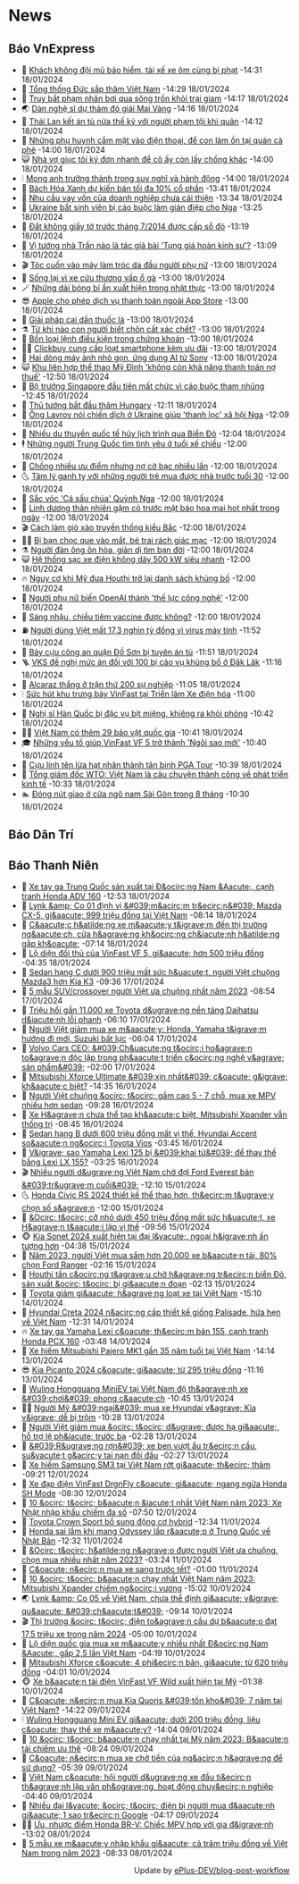 # News

## Báo VnExpress
<!-- vnexpress:START -->
- 🚀 [Khách không đội mũ bảo hiểm, tài xế xe ôm cùng bị phạt](https://vnexpress.net/khach-khong-doi-mu-bao-hiem-tai-xe-xe-om-cung-bi-phat-4702326.html) -14:31 18/01/2024
- 🧰 [Tổng thống Đức sắp thăm Việt Nam](https://vnexpress.net/tong-thong-duc-sap-tham-viet-nam-4702485.html) -14:29 18/01/2024
- 🥰 [Truy bắt phạm nhân bơi qua sông trốn khỏi trại giam](https://vnexpress.net/truy-bat-pham-nhan-boi-qua-song-tron-khoi-trai-giam-4702493.html) -14:17 18/01/2024
- 🌏 [Dàn nghệ sĩ dự thảm đỏ giải Mai Vàng](https://vnexpress.net/dan-nghe-si-du-tham-do-giai-mai-vang-4702490.html) -14:16 18/01/2024
- 🧐 [Thái Lan kết án tù nửa thế kỷ với người phạm tội khi quân](https://vnexpress.net/thai-lan-ket-an-tu-nua-the-ky-voi-nguoi-pham-toi-khi-quan-4702477.html) -14:12 18/01/2024
- 💫 [Những phụ huynh cắm mặt vào điện thoại, để con làm ồn tại quán cà phê](https://vnexpress.net/nhung-phu-huynh-cam-mat-vao-dien-thoai-de-con-lam-on-tai-quan-ca-phe-4702425.html) -14:00 18/01/2024
- 😺 [Nhà vợ giục tôi ký đơn nhanh để cô ấy còn lấy chồng khác](https://vnexpress.net/nha-vo-giuc-toi-ky-don-nhanh-de-co-ay-con-lay-chong-khac-4702407.html) -14:00 18/01/2024
- 🕯 [Mong anh trưởng thành trong suy nghĩ và hành động](https://vnexpress.net/mong-anh-truong-thanh-trong-suy-nghi-va-hanh-dong-4702120.html) -14:00 18/01/2024
- 💃 [Bách Hóa Xanh dự kiến bán tối đa 10% cổ phần](https://vnexpress.net/bach-hoa-xanh-du-kien-ban-toi-da-10-co-phan-4702483.html) -13:41 18/01/2024
- 💂 [Nhu cầu vay vốn của doanh nghiệp chưa cải thiện](https://vnexpress.net/nhu-cau-vay-von-cua-doanh-nghiep-chua-cai-thien-4702414.html) -13:34 18/01/2024
- 🎊 [Ukraine bắt sinh viên bị cáo buộc làm gián điệp cho Nga](https://vnexpress.net/ukraine-bat-sinh-vien-bi-cao-buoc-lam-gian-diep-cho-nga-4702481.html) -13:25 18/01/2024
- 🤠 [Đất không giấy tờ trước tháng 7/2014 được cấp sổ đỏ](https://vnexpress.net/dat-khong-giay-to-truoc-thang-7-2014-duoc-cap-so-do-4702445.html) -13:19 18/01/2024
- 🌈 [Vị tướng nhà Trần nào là tác giả bài &#39;Tụng giá hoàn kinh sư&#39;?](https://vnexpress.net/vi-tuong-nha-tran-nao-la-tac-gia-bai-tung-gia-hoan-kinh-su-4702447.html) -13:09 18/01/2024
- 🎬 [Tóc cuốn vào máy làm tróc da đầu người phụ nữ](https://vnexpress.net/toc-cuon-vao-may-lam-troc-da-dau-nguoi-phu-nu-4702411.html) -13:00 18/01/2024
- 🚀 [Sống lại vì xe cứu thương vấp ổ gà](https://vnexpress.net/song-lai-vi-xe-cuu-thuong-vap-o-ga-4702288.html) -13:00 18/01/2024
- 🪄 [Những dải bóng bí ẩn xuất hiện trong nhật thực](https://vnexpress.net/nhung-dai-bong-bi-an-xuat-hien-trong-nhat-thuc-4702094.html) -13:00 18/01/2024
- 😎 [Apple cho phép dịch vụ thanh toán ngoài App Store](https://vnexpress.net/apple-cho-phep-dich-vu-thanh-toan-ngoai-app-store-4702045.html) -13:00 18/01/2024
- 🎊 [Giải pháp cai dần thuốc lá](https://vnexpress.net/giai-phap-cai-dan-thuoc-la-4702469.html) -13:00 18/01/2024
- ⚗️ [Từ khi nào con người biết chôn cất xác chết?](https://vnexpress.net/tu-khi-nao-con-nguoi-biet-chon-cat-xac-chet-4702398.html) -13:00 18/01/2024
- 🫣 [Bốn loại lệnh điều kiện trong chứng khoán](https://vnexpress.net/bon-loai-lenh-dieu-kien-trong-chung-khoan-4702255.html) -13:00 18/01/2024
- 👨‍🏫 [Clickbuy cung cấp loạt smartphone kèm ưu đãi](https://vnexpress.net/clickbuy-cung-cap-loat-smartphone-kem-uu-dai-4701757.html) -13:00 18/01/2024
- 🐻 [Hai dòng máy ảnh nhỏ gọn, ứng dụng AI từ Sony](https://vnexpress.net/hai-dong-may-anh-nho-gon-ung-dung-ai-tu-sony-4701740.html) -13:00 18/01/2024
- 😺 [Khu liên hợp thể thao Mỹ Đình &#39;không còn khả năng thanh toán nợ thuế&#39;](https://vnexpress.net/khu-lien-hop-the-thao-my-dinh-khong-con-kha-nang-thanh-toan-no-thue-4702460.html) -12:50 18/01/2024
- 🤔 [Bộ trưởng Singapore đầu tiên mất chức vì cáo buộc tham nhũng](https://vnexpress.net/bo-truong-singapore-dau-tien-mat-chuc-vi-cao-buoc-tham-nhung-4702467.html) -12:45 18/01/2024
- 🌮 [Thủ tướng bắt đầu thăm Hungary](https://vnexpress.net/thu-tuong-bat-dau-tham-hungary-4702476.html) -12:11 18/01/2024
- 🦩 [Ông Lavrov nói chiến dịch ở Ukraine giúp &#39;thanh lọc&#39; xã hội Nga](https://vnexpress.net/ong-lavrov-noi-chien-dich-o-ukraine-giup-thanh-loc-xa-hoi-nga-4702461.html) -12:09 18/01/2024
- 📝 [Nhiều du thuyền quốc tế hủy lịch trình qua Biển Đỏ](https://vnexpress.net/nhieu-du-thuyen-quoc-te-huy-lich-trinh-qua-bien-do-4702281.html) -12:04 18/01/2024
- 🕴 [Những người Trung Quốc tìm tình yêu ở tuổi xế chiều](https://vnexpress.net/nhung-nguoi-trung-quoc-tim-tinh-yeu-o-tuoi-xe-chieu-4702349.html) -12:00 18/01/2024
- 🐲 [Chồng nhiều ưu điểm nhưng nợ cờ bạc nhiều lần](https://vnexpress.net/chong-nhieu-uu-diem-nhung-no-co-bac-nhieu-lan-4702406.html) -12:00 18/01/2024
- 🌜 [Tâm lý ganh tỵ với những người trẻ mua được nhà trước tuổi 30](https://vnexpress.net/tam-ly-ganh-ty-voi-nhung-nguoi-tre-mua-duoc-nha-truoc-tuoi-30-4702385.html) -12:00 18/01/2024
- 💄 [Sắc vóc &#39;Cá sấu chúa&#39; Quỳnh Nga](https://vnexpress.net/sac-voc-ca-sau-chua-quynh-nga-4702372.html) -12:00 18/01/2024
- 🌁 [Linh dương thản nhiên gặm cỏ trước mặt báo hoa mai hot nhất trong ngày](https://vnexpress.net/linh-duong-than-nhien-gam-co-truoc-mat-bao-hoa-mai-hot-nhat-trong-ngay-4702344.html) -12:00 18/01/2024
- 🎬 [Cách làm giò xào truyền thống kiểu Bắc](https://vnexpress.net/cach-lam-gio-xao-truyen-thong-kieu-bac-4702275.html) -12:00 18/01/2024
- 👨‍🏫 [Bị bạn chọc que vào mắt, bé trai rách giác mạc](https://vnexpress.net/bi-ban-choc-que-vao-mat-be-trai-rach-giac-mac-4702261.html) -12:00 18/01/2024
- ⚗️ [Người đàn ông ôn hòa, giản dị tìm bạn đời](https://vnexpress.net/nguoi-dan-ong-on-hoa-gian-di-tim-ban-doi-4702235.html) -12:00 18/01/2024
- 😺 [Hệ thống sạc xe điện không dây 500 kW siêu nhanh](https://vnexpress.net/he-thong-sac-xe-dien-khong-day-500-kw-sieu-nhanh-4702099.html) -12:00 18/01/2024
- 🔥 [Nguy cơ khi Mỹ đưa Houthi trở lại danh sách khủng bố](https://vnexpress.net/nguy-co-khi-my-dua-houthi-tro-lai-danh-sach-khung-bo-4702095.html) -12:00 18/01/2024
- 🧰 [Người phụ nữ biến OpenAI thành &#39;thế lực công nghệ&#39;](https://vnexpress.net/nguoi-phu-nu-bien-openai-thanh-the-luc-cong-nghe-4701718.html) -12:00 18/01/2024
- 🦒 [Sáng nhậu, chiều tiêm vaccine được không?](https://vnexpress.net/sang-nhau-chieu-tiem-vaccine-duoc-khong-4702325.html) -12:00 18/01/2024
- ⛽️ [Người dùng Việt mất 17,3 nghìn tỷ đồng vì virus máy tính](https://vnexpress.net/nguoi-dung-viet-mat-17-3-nghin-ty-dong-vi-virus-may-tinh-4702440.html) -11:52 18/01/2024
- 🚀 [Bảy cựu công an quận Đồ Sơn bị tuyên án tù](https://vnexpress.net/bay-cuu-cong-an-quan-do-son-bi-tuyen-an-tu-4702446.html) -11:51 18/01/2024
- 🪜 [VKS đề nghị mức án đối với 100 bị cáo vụ khủng bố ở Đăk Lăk](https://vnexpress.net/vks-de-nghi-muc-an-doi-voi-100-bi-cao-vu-khung-bo-o-dak-lak-4702221.html) -11:16 18/01/2024
- 🚦 [Alcaraz thắng ở trận thứ 200 sự nghiệp](https://vnexpress.net/alcaraz-thang-o-tran-thu-200-su-nghiep-4702457.html) -11:05 18/01/2024
- 🕯 [Sức hút khu trưng bày VinFast tại Triển lãm Xe điện hóa](https://vnexpress.net/suc-hut-khu-trung-bay-vinfast-tai-trien-lam-xe-dien-hoa-4702437.html) -11:00 18/01/2024
- 💪 [Nghị sĩ Hàn Quốc bị đặc vụ bịt miệng, khiêng ra khỏi phòng](https://vnexpress.net/nghi-si-han-quoc-bi-dac-vu-bit-mieng-khieng-ra-khoi-phong-4702395.html) -10:42 18/01/2024
- 🧑‍🏫 [Việt Nam có thêm 29 bảo vật quốc gia](https://vnexpress.net/viet-nam-co-them-29-bao-vat-quoc-gia-4702391.html) -10:41 18/01/2024
- 🎓 [Những yếu tố giúp VinFast VF 5 trở thành &#39;Ngôi sao mới&#39;](https://vnexpress.net/nhung-yeu-to-giup-vinfast-vf-5-tro-thanh-ngoi-sao-moi-4702428.html) -10:40 18/01/2024
- 💫 [Cựu lính tên lửa hạt nhân thành tân binh PGA Tour](https://vnexpress.net/cuu-linh-ten-lua-hat-nhan-thanh-tan-binh-pga-tour-4702453.html) -10:39 18/01/2024
- 🤩 [Tổng giám đốc WTO: Việt Nam là câu chuyện thành công về phát triển kinh tế](https://vnexpress.net/tong-giam-doc-wto-viet-nam-la-cau-chuyen-thanh-cong-ve-phat-trien-kinh-te-4702432.html) -10:33 18/01/2024
- 🏊 [Đóng nút giao ở cửa ngõ nam Sài Gòn trong 8 tháng](https://vnexpress.net/dong-nut-giao-o-cua-ngo-nam-sai-gon-trong-8-thang-4702438.html) -10:30 18/01/2024<!-- vnexpress:END -->

## Báo Dân Trí
<!-- dantri:START -->
<!-- dantri:END -->

## Báo Thanh Niên
<!-- thanhnien:START -->
- 🤠 [Xe tay ga Trung Quốc sản xuất tại Đ&amp;ocirc;ng Nam &amp;Aacute;, cạnh tranh Honda ADV 160](https://thanhnien.vn/xe-tay-ga-trung-quoc-san-xuat-tai-dong-nam-a-canh-tranh-honda-adv-160-185240118102945438.htm) -12:53 18/01/2024
- 🥸 [Lynk &amp;amp; Co 01 định vị &amp;#039;m&amp;acirc;m tr&amp;ecirc;n&amp;#039; Mazda CX-5, gi&amp;aacute; 999 triệu đồng tại Việt Nam](https://thanhnien.vn/lynk-co-01-dinh-vi-mam-tren-mazda-cx-5-gia-999-trieu-dong-tai-viet-nam-185240114172029212.htm) -08:14 18/01/2024
- 🌁 [C&amp;aacute;c h&amp;atilde;ng xe m&amp;aacute;y t&amp;igrave;m đến thị trường ng&amp;aacute;ch, cửa h&amp;agrave;ng kh&amp;ocirc;ng ch&amp;iacute;nh h&amp;atilde;ng gặp kh&amp;oacute;](https://thanhnien.vn/cac-hang-xe-may-tim-den-thi-truong-ngach-cua-hang-khong-chinh-hang-gap-kho-185240117212937561.htm) -07:14 18/01/2024
- 🤡 [Lộ diện đối thủ của VinFast VF 5, gi&amp;aacute; hơn 500 triệu đồng](https://thanhnien.vn/lo-dien-doi-thu-cua-vinfast-vf-5-gia-hon-500-trieu-dong-185240118085411778.htm) -04:35 18/01/2024
- 🎉 [Sedan hạng C dưới 900 triệu mất sức h&amp;uacute;t, người Việt chuộng Mazda3 hơn Kia K3](https://thanhnien.vn/sedan-hang-c-duoi-900-trieu-mat-suc-hut-nguoi-viet-chuong-mazda3-hon-kia-k3-185240114143816222.htm) -09:36 17/01/2024
- 🎊 [5 mẫu SUV/crossover người Việt ưa chuộng nhất năm 2023](https://thanhnien.vn/5-mau-suv-crossover-nguoi-viet-ua-chuong-nhat-nam-2023-185240116045201698.htm) -08:54 17/01/2024
- 🤠 [Triệu hồi gần 11.000 xe Toyota d&amp;ugrave;ng nền tảng Daihatsu d&amp;iacute;nh lỗi phanh](https://thanhnien.vn/trieu-hoi-gan-11000-xe-toyota-dung-nen-tang-daihatsu-dinh-loi-phanh-185240117103315326.htm) -06:10 17/01/2024
- 💼 [Người Việt giảm mua xe m&amp;aacute;y: Honda, Yamaha t&amp;igrave;m hướng đi mới, Suzuki bất lực](https://thanhnien.vn/nguoi-viet-giam-mua-xe-may-honda-yamaha-tim-huong-di-moi-suzuki-bat-luc-185240116223557729.htm) -06:04 17/01/2024
- 🐻 [Volvo Cars CEO: &amp;#039;Ch&amp;uacute;ng t&amp;ocirc;i ho&amp;agrave;n to&amp;agrave;n độc lập trong ph&amp;aacute;t triển c&amp;ocirc;ng nghệ v&amp;agrave; sản phẩm&amp;#039;](https://thanhnien.vn/volvo-cars-ceo-chung-toi-hoan-toan-doc-lap-trong-phat-trien-cong-nghe-va-san-pham-185240116204705354.htm) -02:00 17/01/2024
- 🤔 [Mitsubishi Xforce Ultimate &amp;#039;xịn nhất&amp;#039; c&amp;oacute; g&amp;igrave; kh&amp;aacute;c biệt?](https://thanhnien.vn/mitsubishi-xforce-ultimate-xin-nhat-co-gi-khac-biet-185240110175107465.htm) -14:35 16/01/2024
- 📝 [Người Việt chuộng &amp;ocirc; t&amp;ocirc; gầm cao 5 - 7 chỗ, mua xe MPV nhiều hơn sedan](https://thanhnien.vn/nguoi-viet-chuong-o-to-gam-cao-5-7-cho-mua-xe-mpv-nhieu-hon-sedan-185240115212302269.htm) -09:28 16/01/2024
- 🥰 [Xe H&amp;agrave;n chưa thể tạo kh&amp;aacute;c biệt, Mitsubishi Xpander vẫn thống trị](https://thanhnien.vn/xe-han-chua-the-tao-khac-biet-mitsubishi-xpander-van-thong-tri-185240113154858344.htm) -08:45 16/01/2024
- 🐲 [Sedan hạng B dưới 600 triệu đồng mất vị thế, Hyundai Accent so&amp;aacute;n ng&amp;ocirc;i Toyota Vios](https://thanhnien.vn/sedan-hang-b-duoi-600-trieu-dong-mat-vi-the-hyundai-accent-soan-ngoi-toyota-vios-185240113212529739.htm) -03:45 16/01/2024
- 🎃 [V&amp;igrave; sao Yamaha Lexi 125 bị &amp;#039;khai tử&amp;#039; để thay thế bằng Lexi LX 155?](https://thanhnien.vn/vi-sao-yamaha-lexi-125-bi-khai-tu-de-thay-the-bang-lexi-lx-155-185240115221039437.htm) -03:25 16/01/2024
- 🎬 [Nhiều người d&amp;ugrave;ng Việt Nam chờ đợi Ford Everest bản &amp;#039;tr&amp;ugrave;m cuối&amp;#039;](https://thanhnien.vn/nhieu-nguoi-dung-viet-nam-cho-doi-ford-everest-ban-trum-cuoi-185240113131256201.htm) -12:10 15/01/2024
- 🌜 [Honda Civic RS 2024 thiết kế thể thao hơn, th&amp;ecirc;m t&amp;ugrave;y chọn số s&amp;agrave;n](https://thanhnien.vn/honda-civic-rs-2024-thiet-ke-the-thao-hon-them-tuy-chon-so-san-185240115090816102.htm) -12:00 15/01/2024
- 🦆 [&amp;Ocirc; t&amp;ocirc; cỡ nhỏ dưới 450 triệu đồng mất sức h&amp;uacute;t, xe H&amp;agrave;n t&amp;aacute;i lập vị thế](https://thanhnien.vn/o-to-co-nho-duoi-450-trieu-mat-suc-hut-xe-han-tai-lap-vi-the-185240112232813196.htm) -09:56 15/01/2024
- 🐵 [Kia Sonet 2024 xuất hiện tại đại l&amp;yacute;, ngoại h&amp;igrave;nh ấn tượng hơn](https://thanhnien.vn/kia-sonet-2024-xuat-hien-tai-dai-ly-ngoai-hinh-an-tuong-hon-185240115093109595.htm) -04:38 15/01/2024
- 🙉 [Năm 2023, người Việt mua sắm hơn 20.000 xe b&amp;aacute;n tải, 80% chọn Ford Ranger](https://thanhnien.vn/nam-2023-nguoi-viet-mua-sam-hon-20000-xe-ban-tai-80-chon-ford-ranger-185240112101744491.htm) -02:16 15/01/2024
- 🌋 [Houthi tấn c&amp;ocirc;ng t&amp;agrave;u chở h&amp;agrave;ng tr&amp;ecirc;n biển Đỏ, sản xuất &amp;ocirc; t&amp;ocirc; bị gi&amp;aacute;n đoạn](https://thanhnien.vn/houthi-tan-cong-tau-cho-hang-tren-bien-do-san-xuat-o-to-bi-gian-doan-185240114215422058.htm) -02:13 15/01/2024
- 🐻 [Toyota giảm gi&amp;aacute; h&amp;agrave;ng loạt xe tại Việt Nam](https://thanhnien.vn/toyota-giam-gia-hang-loat-xe-tai-viet-nam-185240102102747897.htm) -15:10 14/01/2024
- 🧠 [Hyundai Creta 2024 n&amp;acirc;ng cấp thiết kế giống Palisade, hứa hẹn về Việt Nam](https://thanhnien.vn/hyundai-creta-2024-nang-cap-thiet-ke-giong-palisade-hua-hen-ve-viet-nam-185240112121052644.htm) -12:31 14/01/2024
- 🔥 [Xe tay ga Yamaha Lexi c&amp;oacute; th&amp;ecirc;m bản 155, cạnh tranh Honda PCX 160](https://thanhnien.vn/xe-tay-ga-yamaha-lexi-co-them-ban-155-canh-tranh-honda-pcx-160-185240113230447567.htm) -03:48 14/01/2024
- 🌋 [Xe hiếm Mitsubishi Pajero MK1 gần 35 năm tuổi tại Việt Nam](https://thanhnien.vn/xe-hiem-mitsubishi-pajero-mk1-gan-35-nam-tuoi-tai-viet-nam-185240104123138516.htm) -14:14 13/01/2024
- 😎 [Kia Picanto 2024 c&amp;oacute; gi&amp;aacute; từ 295 triệu đồng](https://thanhnien.vn/kia-picanto-2024-co-gia-tu-295-trieu-dong-185240101152122885.htm) -11:16 13/01/2024
- 🥰 [Wuling Hongguang MiniEV tại Việt Nam độ th&amp;agrave;nh xe &amp;#039;chơi&amp;#039; phong c&amp;aacute;ch](https://thanhnien.vn/wuling-hongguang-miniev-tai-viet-nam-do-thanh-xe-choi-phong-cach-185240105091407899.htm) -10:45 13/01/2024
- 🧑‍🏫 [Người Mỹ &amp;#039;ngại&amp;#039; mua xe Hyundai v&amp;agrave; Kia v&amp;igrave; dễ bị trộm](https://thanhnien.vn/nguoi-my-ngai-mua-xe-hyundai-va-kia-vi-de-bi-trom-185240110135403338.htm) -10:28 13/01/2024
- 💄 [Người Việt giảm mua &amp;ocirc; t&amp;ocirc; d&amp;ugrave; được hạ gi&amp;aacute;, hỗ trợ lệ ph&amp;iacute; trước bạ](https://thanhnien.vn/nguoi-viet-giam-mua-o-to-du-duoc-ha-gia-ho-tro-le-phi-truoc-ba-185240111221052427.htm) -02:28 13/01/2024
- 💯 [&amp;#039;R&amp;ugrave;ng rợn&amp;#039; xe ben vượt ẩu tr&amp;ecirc;n cầu, su&amp;yacute;t g&amp;acirc;y tai nạn đối đầu](https://thanhnien.vn/rung-ron-xe-ben-vuot-au-tren-cau-suyt-gay-tai-nan-doi-dau-185240112201658464.htm) -02:27 13/01/2024
- 🚀 [Xe hiếm Samsung SM3 tại Việt Nam rớt gi&amp;aacute; th&amp;ecirc; thảm](https://thanhnien.vn/xe-hiem-samsung-sm3-tai-viet-nam-rot-gia-the-tham-185240108102422396.htm) -09:21 12/01/2024
- 🦣 [Xe đạp điện VinFast DrgnFly c&amp;oacute; gi&amp;aacute; ngang ngửa Honda SH Mode](https://thanhnien.vn/xe-dap-dien-vinfast-drgnfly-co-gia-ngang-ngua-honda-sh-mode-185240112112710446.htm) -08:30 12/01/2024
- 👹 [10 &amp;ocirc; t&amp;ocirc; b&amp;aacute;n &amp;iacute;t nhất Việt Nam năm 2023: Xe Nhật nhập khẩu chiếm đa số](https://thanhnien.vn/10-o-to-ban-it-nhat-viet-nam-nam-2023-xe-nhat-nhap-khau-chiem-da-so-185240111135810475.htm) -07:50 12/01/2024
- 🦄 [Toyota Crown Sport bổ sung động cơ hybrid](https://thanhnien.vn/toyota-crown-sport-bo-sung-dong-co-hybrid-185231222130159267.htm) -12:34 11/01/2024
- 🤔 [Honda sai lầm khi mang Odyssey lắp r&amp;aacute;p ở Trung Quốc về Nhật Bản](https://thanhnien.vn/honda-sai-lam-khi-mang-odyssey-lap-rap-o-trung-quoc-ve-nhat-ban-185240110111002721.htm) -12:32 11/01/2024
- 🧰 [&amp;Ocirc; t&amp;ocirc; h&amp;atilde;ng n&amp;agrave;o được người Việt ưa chuộng, chọn mua nhiều nhất năm 2023?](https://thanhnien.vn/o-to-hang-nao-duoc-nguoi-viet-ua-chuong-chon-mua-nhieu-nhat-nam-2023-18524011109024119.htm) -03:24 11/01/2024
- 🌁 [C&amp;oacute; n&amp;ecirc;n mua xe sang trước tết?](https://thanhnien.vn/co-nen-mua-xe-sang-truoc-tet-185240110184135064.htm) -01:00 11/01/2024
- 🧐 [10 &amp;ocirc; t&amp;ocirc; b&amp;aacute;n chạy nhất Việt Nam năm 2023: Mitsubishi Xpander chiếm ng&amp;ocirc;i vương](https://thanhnien.vn/10-o-to-ban-chay-nhat-viet-nam-nam-2023-mitsubishi-xpander-chiem-ngoi-vuong-185240110205325669.htm) -15:02 10/01/2024
- 🌏 [Lynk &amp;amp; Co 05 về Việt Nam, chưa thể định gi&amp;aacute; v&amp;igrave; qu&amp;aacute; &amp;#039;ch&amp;aacute;t&amp;#039;](https://thanhnien.vn/lynk-co-05-ve-viet-nam-chua-the-dinh-gia-vi-qua-chat-185240108122418886.htm) -09:14 10/01/2024
- 🎬 [Thị trường &amp;ocirc; t&amp;ocirc; điện to&amp;agrave;n cầu dự b&amp;aacute;o đạt 17,5 triệu xe trong năm 2024](https://thanhnien.vn/thi-truong-o-to-dien-toan-cau-du-bao-dat-175-trieu-xe-trong-nam-2024-185240110105757997.htm) -05:00 10/01/2024
- 🚀 [Lộ diện quốc gia mua xe m&amp;aacute;y nhiều nhất Đ&amp;ocirc;ng Nam &amp;Aacute;, gấp 2,5 lần Việt Nam](https://thanhnien.vn/lo-dien-quoc-gia-mua-xe-may-nhieu-nhat-dong-nam-a-gap-25-lan-viet-nam-185240109210627655.htm) -04:19 10/01/2024
- 🙉 [Mitsubishi Xforce c&amp;oacute; 4 phi&amp;ecirc;n bản, gi&amp;aacute; từ 620 triệu đồng](https://thanhnien.vn/mitsubishi-xforce-co-4-phien-ban-gia-tu-620-trieu-dong-185240110014324227.htm) -04:01 10/01/2024
- 🐵 [Xe b&amp;aacute;n tải điện VinFast VF Wild xuất hiện tại Mỹ](https://thanhnien.vn/xe-ban-tai-dien-vinfast-vf-wild-xuat-hien-tai-my-185240110075208779.htm) -01:38 10/01/2024
- 🐎 [C&amp;oacute; n&amp;ecirc;n mua Kia Quoris &amp;#039;tồn kho&amp;#039; 7 năm tại Việt Nam?](https://thanhnien.vn/co-nen-mua-kia-quoris-ton-kho-7-nam-tai-viet-nam-185240108095712598.htm) -14:22 09/01/2024
- 🕯 [Wuling Hongguang Mini EV gi&amp;aacute; dưới 200 triệu đồng, liệu c&amp;oacute; thay thế xe m&amp;aacute;y?](https://thanhnien.vn/wuling-hongguang-mini-ev-gia-duoi-200-trieu-dong-lieu-co-thay-the-xe-may-185240105084422357.htm) -14:04 09/01/2024
- 👀 [10 &amp;ocirc; t&amp;ocirc; b&amp;aacute;n chạy nhất tại Mỹ năm 2023: B&amp;aacute;n tải chiếm ưu thế](https://thanhnien.vn/10-o-to-ban-chay-nhat-tai-my-nam-2023-ban-tai-chiem-uu-the-185240108212804095.htm) -08:24 09/01/2024
- 🦒 [C&amp;oacute; n&amp;ecirc;n mua xe chở tiền của ng&amp;acirc;n h&amp;agrave;ng để sử dụng?](https://thanhnien.vn/co-nen-mua-xe-cho-tien-cua-ngan-hang-scb-de-su-dung-185240109113248082.htm) -05:39 09/01/2024
- 🧐 [Việt Nam c&amp;oacute; hội người d&amp;ugrave;ng xe đầu ti&amp;ecirc;n th&amp;agrave;nh lập văn ph&amp;ograve;ng, hoạt động chuy&amp;ecirc;n nghiệp](https://thanhnien.vn/viet-nam-co-hoi-nguoi-dung-xe-dau-tien-thanh-lap-van-phong-hoat-dong-chuyen-nghiep-185240109082343588.htm) -04:40 09/01/2024
- 🌊 [Nhiều đại l&amp;yacute; &amp;ocirc; t&amp;ocirc; điện bị người mua đ&amp;aacute;nh gi&amp;aacute; 1 sao tr&amp;ecirc;n Google](https://thanhnien.vn/nhieu-dai-ly-o-to-dien-bi-nguoi-mua-danh-gia-1-sao-tren-google-185240108221632781.htm) -04:17 09/01/2024
- 🧑‍🏫 [Ưu, nhược điểm Honda BR-V: Chiếc MPV hợp với gia đ&amp;igrave;nh](https://thanhnien.vn/uu-nhuoc-diem-honda-br-v-chiec-mpv-hop-voi-gia-dinh-18523122215104757.htm) -13:02 08/01/2024
- 🫣 [5 mẫu xe m&amp;aacute;y nhập khẩu gi&amp;aacute; cả trăm triệu đồng về Việt Nam trong năm 2023](https://thanhnien.vn/5-mau-xe-may-nhap-khau-gia-ca-tram-trieu-dong-ve-viet-nam-trong-nam-2023-185240108094059458.htm) -08:33 08/01/2024<!-- thanhnien:END -->

<div align="right">
    Update by <a target="_blank" href="https://github.com/ePlus-DEV/blog-post-workflow">ePlus-DEV/blog-post-workflow</a>
</div>